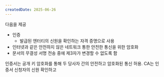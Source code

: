 ```yaml
---
createdDate: 2025-06-26
---
```

다음을 제공
- 인증
	- 발급된 엔터티의 신원을 확인하는 자격 증명으로 사용
- 인터넷과 같은 안전하지 않은 네트워크 통한 안전한 통신을 위한 암호화
- 문서의 무결성 서명 전송 중에 제3자가 변경할 수 없도록 함

인증서는 공개 키 암호화를 통해 두 당사자 간의 안전하고 암호화된 통신 허용. CA는 인증서 신청자의 신원 확인하고 